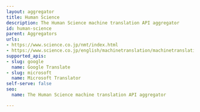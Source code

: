 ```yaml
---
layout: aggregator
title: Human Science
description: The Human Science machine translation API aggregator
id: human-science
parent: Aggregators
urls:
- https://www.science.co.jp/nmt/index.html
- https://www.science.co.jp/english/machinetranslation/machinetranslation.html
supported_apis:
- slug: google
  name: Google Translate
- slug: microsoft
  name: Microsoft Translator
self-serve: false
seo:
  name: The Human Science machine translation API aggregator

---
```


